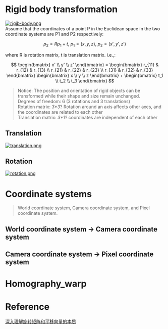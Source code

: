 # Rigid body transformation
[![rigib-body.png](https://i.postimg.cc/pV3RBpZH/rigib-body.png)](https://postimg.cc/YjN5r2Zn)  
Assume that the coordinates of a point P in the Euclidean space in the two coordinate systems are P1 and P2 respectively:
  
$$
p_2 = R p_1 + t,\ p_1=(x, y, z),\ p_2=(x', y', z') 
$$
  
where R is rotation matrix, t is translation matrix.
i.e.,:  

$$
\begin{bmatrix}
x' \\
y' \\
z'
\end{bmatrix} =
\begin{bmatrix}
r_{11} & r_{12} & r_{13} \\
r_{21} & r_{22} & r_{23} \\
r_{31} & r_{32} & r_{33}
\end{bmatrix}
\begin{bmatrix}
x \\
y \\
z
\end{bmatrix} +
\begin{bmatrix}
t_1 \\
t_2 \\
t_3
\end{bmatrix}
$$  
> Notice: The position and orientation of rigid objects can be transformed while their shape and size remain unchanged.  
Degrees of freedom: 6 (3 rotations and 3 translations)  
Rotation matrix: _3*3_? Rotation around an axis affects other axes, and the coordinates are related to each other  
Translation matrix: _3*1_? coordinates are independent of each other  
## Translation
[![translation.png](https://i.postimg.cc/fL6NKRdy/translation.png)](https://postimg.cc/ygXt6BvC)
## Rotation
[![rotation.png](https://i.postimg.cc/xCDFCNV0/rotation.png)](https://postimg.cc/94bBgMfS)  
# Coordinate systems
> World coordinate system, Camera coordinate system, and Pixel coordinate system.
## World coordinate system -> Camera coordinate system
## Camera coordinate system -> Pixel coordinate system

# Homography_warp

# Reference
[深入理解旋转矩阵和平移向量的本质](https://zhuanlan.zhihu.com/p/141597984)
